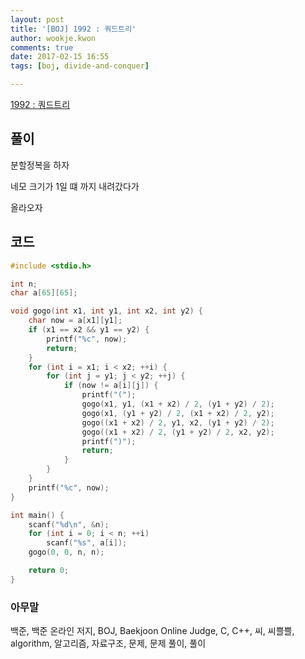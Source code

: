 ```yaml
---
layout: post
title: '[BOJ] 1992 : 쿼드트리'
author: wookje.kwon
comments: true
date: 2017-02-15 16:55
tags: [boj, divide-and-conquer]

---
```


[1992 : 쿼드트리](https://www.acmicpc.net/problem/1992)

## 풀이

분할정복을 하자  

네모 크기가 1일 떄 까지 내려갔다가  

올라오자  

## 코드

```cpp
#include <stdio.h>

int n;
char a[65][65];

void gogo(int x1, int y1, int x2, int y2) {
	char now = a[x1][y1];
	if (x1 == x2 && y1 == y2) {
		printf("%c", now);
		return;
	}
	for (int i = x1; i < x2; ++i) {
		for (int j = y1; j < y2; ++j) {
			if (now != a[i][j]) {
				printf("(");
				gogo(x1, y1, (x1 + x2) / 2, (y1 + y2) / 2);
				gogo(x1, (y1 + y2) / 2, (x1 + x2) / 2, y2);
				gogo((x1 + x2) / 2, y1, x2, (y1 + y2) / 2);
				gogo((x1 + x2) / 2, (y1 + y2) / 2, x2, y2);
				printf(")");
				return;
			}
		}
	}
	printf("%c", now);
}

int main() {
	scanf("%d\n", &n);
	for (int i = 0; i < n; ++i)
		scanf("%s", a[i]);
	gogo(0, 0, n, n);

	return 0;
}
```

### 아무말  
백준, 백준 온라인 저지, BOJ, Baekjoon Online Judge, C, C++, 씨, 씨쁠쁠, algorithm, 알고리즘, 자료구조, 문제, 문제 풀이, 풀이